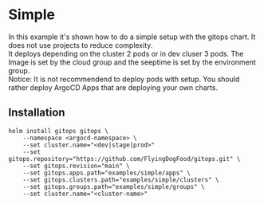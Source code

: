# Simple
In this example it's shown how to do a simple setup with the gitops chart. It does not use projects to reduce complexity.   
It deploys depending on the cluster 2 pods or in dev cluser 3 pods. The Image is set by the cloud group and the seeptime is set by the environment group.   
Notice: It is not recommendend to deploy pods with setup. You should rather deploy ArgoCD Apps that are deploying your own charts.

## Installation
```
helm install gitops gitops \
    --namespace <argocd-namespace> \
    --set cluster.name="<dev|stage|prod>"
    --set gitops.repository="https://github.com/FlyingDogFood/gitops.git" \
    --set gitops.revision="main" \
    --set gitops.apps.path="examples/simple/apps" \
    --set gitops.clusters.path="examples/simple/clusters" \
    --set gitops.groups.path="examples/simple/groups" \
    --set cluster.name="<cluster-name>"
```